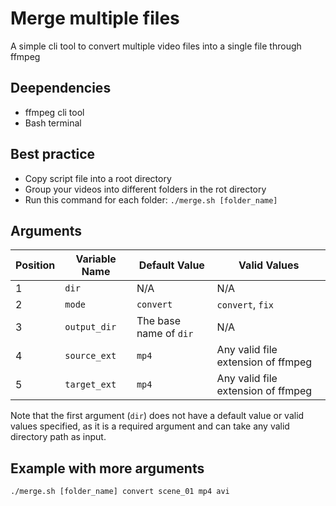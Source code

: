 # Merge multiple files
A simple cli tool to convert multiple video files into a single file through ffmpeg

## Deependencies
- ffmpeg cli tool
- Bash terminal

## Best practice
- Copy script file into a root directory
- Group your videos into different folders in the rot directory
- Run this command for each folder:
	`./merge.sh [folder_name]`

## Arguments
| Position | Variable Name | Default Value          | Valid Values                       |
| -------- | ------------- | ---------------------- | ---------------------------------- |
| 1        | `dir`         | N/A                    | N/A                                |
| 2        | `mode`        | `convert`              | `convert`, `fix`                   |
| 3        | `output_dir`  | The base name of `dir` | N/A                                |
| 4        | `source_ext`  | `mp4`                  | Any valid file extension of ffmpeg |
| 5        | `target_ext`  | `mp4`                  | Any valid file extension of ffmpeg |

Note that the first argument (`dir`) does not have a default value or valid values specified, as it is a required argument and can take any valid directory path as input.

## Example with more arguments
`./merge.sh [folder_name] convert scene_01 mp4 avi`